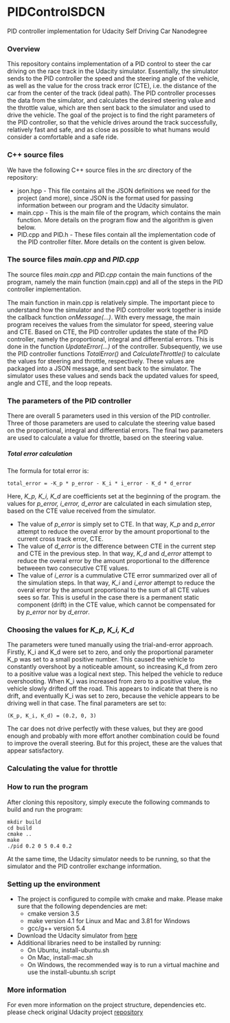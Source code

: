 # PIDControlSDCN
PID controller implementation for Udacity Self Driving Car Nanodegree

### Overview
This repository contains implementation of a PID control to steer the car driving on the race track in the Udacity simulator. Essentially, the simulator sends to the PID controller the speed and the steering angle of the vehicle, as well as the value for the cross track error (CTE), i.e. the distance of the car from the center of the track (ideal path). The PID controller processes the data from the simulator, and calculates the desired steering value and the throttle value, which are then sent back to the simulator and used to drive the vehicle. 
The goal of the project is to find the right parameters of the PID controller, so that the vehicle drives around the track successfully, relatively fast and safe, and as close as possible to what humans would consider a comfortable and a safe ride. 

### C++ source files
We have the following C++ source files in the _src_ directory of the repository:

- json.hpp - This file contains all the JSON definitions we need for the project (and more), since JSON is the format used for passing information between our program and the Udacity simulator. 
- main.cpp - This is the main file of the program, which contains the main function. More details on the program flow and the algorithm is given below.  
- PID.cpp and PID.h - These files contain all the implementation code of the PID controller filter. More details on the content is given below. 

### The source files _main.cpp_ and _PID.cpp_

The source files _main.cpp_ and _PID.cpp_ contain the main functions of the program, namely the main function (main.cpp) and all of the steps in the PID controller implementation.

The main function in main.cpp is relatively simple. The important piece to understand how the simulator and the PID controller work together is inside the callback function _onMessage(...)_. With every message, the main program receives the values from the simulator for speed, steering value and CTE. Based on CTE, the PID controller updates the state of the PID controller, namely the proportional, integral and differential errors. This is done in the function _UpdateError(...)_ of the controller. Subsequently, we use the PID controller functions _TotalError()_ and _CalculateThrottle()_ to calculate the values for steering and throttle, respectively. These values are packaged into a JSON message, and sent back to the simulator. The simulator uses these values and sends back the updated values for speed, angle and CTE, and the loop repeats. 

### The parameters of the PID controller

There are overall 5 parameters used in this version of the PID controller. Three of those parameters are used to calculate the steering value based on the proportional, integral and differential errors. The final two parameters are used to calculate a value for throttle, based on the steering value. 

##### Total error calculation

The formula for total error is:

```
total_error = -K_p * p_error - K_i * i_error - K_d * d_error
```

Here, *K_p, K_i, K_d* are coefficients set at the beginning of the program. the values for *p_error, i_error, d_error* are calculated in each simulation step, based on the CTE value received from the simulator. 
- The value of *p_error* is simply set to CTE. In that way, *K_p* and *p_error* attempt to reduce the overal error by the amount proportional to the current cross track error, CTE.  
- The value of *d_error* is the difference between CTE in the current step and CTE in the previous step. In that way, *K_d* and *d_error* attempt to reduce the overal error by the amount proportional to the difference betweeen two consecutive CTE values.   
- The value of *i_error* is a cummulative CTE error summarized over all of the simulation steps. In that way, *K_i* and *i_error* attempt to reduce the overal error by the amount proportional to the sum of all CTE values sees so far. This is useful in the case there is a permanent static component (drift) in the CTE value, which cannot be compensated for by *p_error* nor by *d_error*.    

### Choosing the values for *K_p, K_i, K_d*

The parameters were tuned manually using the trial-and-error approach. Firstly, K_i and K_d were set to zero, and only the proportional parameter K_p was set to a small positive number. This caused the vehicle to constantly overshoot by a noticeable amount, so increasing K_d from zero to a positive value was a logical next step. This helped the vehicle to reduce overshooting. When K_i was increased from zero to a positive value, the vehicle slowly drifted off the road. This appears to indicate that there is no drift, and eventually K_i was set to zero, because the vehicle appears to be driving well in that case. The final parameters are set to:

```
(K_p, K_i, K_d) = (0.2, 0, 3)
```

The car does not drive perfectly with these values, but they are good enough and probably with more effort another combination could be found to improve the overall steering. But for this project, these are the values that appear satisfactory. 

### Calculating the value for throttle

### How to run the program

After cloning this repository, simply execute the following commands to build and run the program:
```
mkdir build
cd build
cmake ..
make
./pid 0.2 0 5 0.4 0.2
```
At the same time, the Udacity simulator needs to be running, so that the simulator and the PID controller exchange information. 

### Setting up the environment 
- The project is configured to compile with cmake and make. Please make sure that the following dependencies are met:
   - cmake version 3.5
   - make version 4.1 for Linux and Mac and 3.81 for Windows
   - gcc/g++ version 5.4
- Download the Udacity simulator from [here](https://github.com/udacity/self-driving-car-sim/releases/)
- Additional libraries need to be installed by running:
   - On Ubuntu, install-ubuntu.sh 
   - On Mac, install-mac.sh
   - On Windows, the recommended way is to run a virtual machine and use the install-ubuntu.sh script
   
### More information
For even more information on the project structure, dependencies etc. please check original Udacity project [repository](https://github.com/udacity/CarND-PID-Control-Project)
